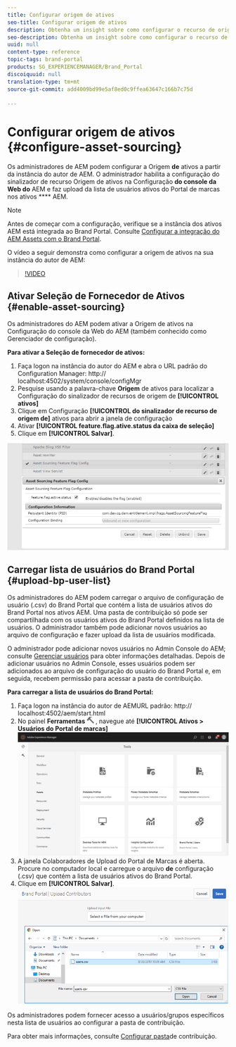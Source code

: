 ```yaml
---
title: Configurar origem de ativos
seo-title: Configurar origem de ativos
description: Obtenha um insight sobre como configurar o recurso de origem de ativos nos ativos AEM.
seo-description: Obtenha um insight sobre como configurar o recurso de origem de ativos nos ativos AEM.
uuid: null
content-type: reference
topic-tags: brand-portal
products: SG_EXPERIENCEMANAGER/Brand_Portal
discoiquuid: null
translation-type: tm+mt
source-git-commit: add4009bd99e5af8ed0c9ffea63647c166b7c75d

---
```



# Configurar origem de ativos {#configure-asset-sourcing}

Os administradores de AEM podem configurar a Origem **de** ativos a partir da instância do autor de AEM. O administrador habilita a configuração do sinalizador de recurso Origem de ativos na Configuração **do console da Web do** AEM e faz upload da lista de usuários ativos do Portal de marcas nos ativos **** AEM.

>[!NOTE]
>
>Antes de começar com a configuração, verifique se a instância dos ativos AEM está integrada ao Brand Portal. Consulte [Configurar a integração do AEM Assets com o Brand Portal](https://helpx.adobe.com/experience-manager/6-5/assets/using/brand-portal-configuring-integration.html).


O vídeo a seguir demonstra como configurar a origem de ativos na sua instância do autor de AEM:

>[!VIDEO](https://video.tv.adobe.com/v/29771?captions=por_br)

## Ativar Seleção de Fornecedor de Ativos {#enable-asset-sourcing}

Os administradores do AEM podem ativar a Origem de ativos na Configuração do console da Web do AEM (também conhecido como Gerenciador de configuração).

**Para ativar a Seleção de fornecedor de ativos:**
1. Faça logon na instância do autor do AEM e abra o URL padrão do Configuration Manager: http:// localhost:4502/system/console/configMgr
1. Pesquise usando a palavra-chave **Origem** de ativos para localizar a Configuração do sinalizador de recursos de origem de **[!UICONTROL ativos]**
1. Clique em Configuração **[!UICONTROL do sinalizador de recurso de origem de]** ativos para abrir a janela de configuração
1. Ativar **[!UICONTROL feature.flag.ative.status da caixa de seleção]**
1. Clique em **[!UICONTROL Salvar]**.

![](assets/enable-asset-sourcing.png)

## Carregar lista de usuários do Brand Portal {#upload-bp-user-list}

Os administradores do AEM podem carregar o arquivo de configuração de usuário (.csv) do Brand Portal que contém a lista de usuários ativos do Brand Portal nos ativos AEM. Uma pasta de contribuição só pode ser compartilhada com os usuários ativos do Brand Portal definidos na lista de usuários. O administrador também pode adicionar novos usuários ao arquivo de configuração e fazer upload da lista de usuários modificada.

O administrador pode adicionar novos usuários no Admin Console do AEM; consulte [Gerenciar usuários](brand-portal-adding-users.md) para obter informações detalhadas. Depois de adicionar usuários no Admin Console, esses usuários podem ser adicionados ao arquivo de configuração do usuário do Brand Portal e, em seguida, recebem permissão para acessar a pasta de contribuição.

**Para carregar a lista de usuários do Brand Portal:**
1. Faça logon na instância do autor de AEMURL padrão: http:// localhost:4502/aem/start.html
1. No painel **Ferramentas** ![](assets/tools.png) , navegue até **[!UICONTROL Ativos &gt; Usuários do Portal de marcas]**
   ![](assets/upload-user-list1.png)
1. A janela Colaboradores de Upload do Portal de Marcas é aberta.
Procure no computador local e carregue o arquivo **de** configuração (.csv) que contém a lista de usuários ativos do Brand Portal.
1. Clique em **[!UICONTROL Salvar]**.
   ![](assets/upload-user-list2.png)


Os administradores podem fornecer acesso a usuários/grupos específicos nesta lista de usuários ao configurar a pasta de contribuição.

Para obter mais informações, consulte [Configurar pasta](brand-portal-contribution-folder.md)de contribuição.
